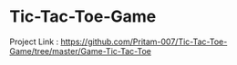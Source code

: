 # Tic-Tac-Toe-Game
Project Link : https://github.com/Pritam-007/Tic-Tac-Toe-Game/tree/master/Game-Tic-Tac-Toe
